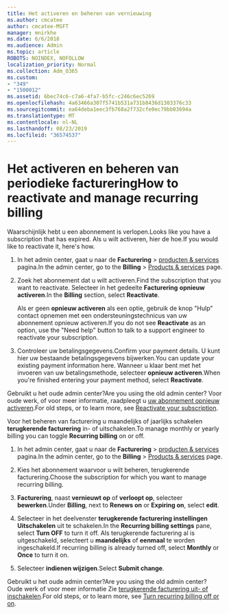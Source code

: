 ```yaml
---
title: Het activeren en beheren van vernieuwing
ms.author: cmcatee
author: cmcatee-MSFT
manager: mnirkhe
ms.date: 6/6/2018
ms.audience: Admin
ms.topic: article
ROBOTS: NOINDEX, NOFOLLOW
localization_priority: Normal
ms.collection: Adm_O365
ms.custom:
- "349"
- "1500012"
ms.assetid: 6bec74c6-c7a6-4fa7-b5fc-c246c6ec5269
ms.openlocfilehash: 4a63466a307f5741b531a731b8436d1303376c33
ms.sourcegitcommit: ea64deba1eec3fb768a2f732cfe0ec79bb03694a
ms.translationtype: MT
ms.contentlocale: nl-NL
ms.lasthandoff: 08/23/2019
ms.locfileid: "36574537"
---
```

# <a name="how-to-reactivate-and-manage-recurring-billing"></a><span data-ttu-id="2daea-102">Het activeren en beheren van periodieke facturering</span><span class="sxs-lookup"><span data-stu-id="2daea-102">How to reactivate and manage recurring billing</span></span>

<span data-ttu-id="2daea-103">Waarschijnlijk hebt u een abonnement is verlopen.</span><span class="sxs-lookup"><span data-stu-id="2daea-103">Looks like you have a subscription that has expired.</span></span> <span data-ttu-id="2daea-104">Als u wilt activeren, hier de hoe.</span><span class="sxs-lookup"><span data-stu-id="2daea-104">If you would like to reactivate it, here's how.</span></span>
  
1. <span data-ttu-id="2daea-105">In het admin center, gaat u naar de **Facturering** \> [producten & services](https://go.microsoft.com/fwlink/p/?linkid=842054) pagina.</span><span class="sxs-lookup"><span data-stu-id="2daea-105">In the admin center, go to the **Billing** \> [Products & services](https://go.microsoft.com/fwlink/p/?linkid=842054) page.</span></span>

2. <span data-ttu-id="2daea-106">Zoek het abonnement dat u wilt activeren.</span><span class="sxs-lookup"><span data-stu-id="2daea-106">Find the subscription that you want to reactivate.</span></span> <span data-ttu-id="2daea-107">Selecteer in het gedeelte **Facturering** **opnieuw activeren**.</span><span class="sxs-lookup"><span data-stu-id="2daea-107">In the **Billing** section, select  **Reactivate**.</span></span>

    <span data-ttu-id="2daea-108">Als er geen **opnieuw activeren** als een optie, gebruik de knop "Hulp" contact opnemen met een ondersteuningstechnicus van uw abonnement opnieuw activeren.</span><span class="sxs-lookup"><span data-stu-id="2daea-108">If you do not see **Reactivate** as an option, use the "Need help" button to talk to a support engineer to reactivate your subscription.</span></span>

3. <span data-ttu-id="2daea-109">Controleer uw betalingsgegevens.</span><span class="sxs-lookup"><span data-stu-id="2daea-109">Confirm your payment details.</span></span> <span data-ttu-id="2daea-110">U kunt hier uw bestaande betalingsgegevens bijwerken.</span><span class="sxs-lookup"><span data-stu-id="2daea-110">You can update your existing payment information here.</span></span> <span data-ttu-id="2daea-111">Wanneer u klaar bent met het invoeren van uw betalingsmethode, selecteer **opnieuw activeren**.</span><span class="sxs-lookup"><span data-stu-id="2daea-111">When you're finished entering your payment method, select **Reactivate**.</span></span>

<span data-ttu-id="2daea-112">Gebruikt u het oude admin center?</span><span class="sxs-lookup"><span data-stu-id="2daea-112">Are you using the old admin center?</span></span> <span data-ttu-id="2daea-113">Voor oude werk, of voor meer informatie, raadpleegt u [uw abonnement opnieuw activeren](https://docs.microsoft.com/en-us/office365/admin/subscriptions-and-billing/reactivate-your-subscription).</span><span class="sxs-lookup"><span data-stu-id="2daea-113">For old steps, or to learn more, see [Reactivate your subscription](https://docs.microsoft.com/en-us/office365/admin/subscriptions-and-billing/reactivate-your-subscription).</span></span> 

<span data-ttu-id="2daea-114">Voor het beheren van facturering u maandelijks of jaarlijks schakelen **terugkerende facturering** in- of uitschakelen.</span><span class="sxs-lookup"><span data-stu-id="2daea-114">To manage monthly or yearly billing you can toggle **Recurring billing** on or off.</span></span>
  
1. <span data-ttu-id="2daea-115">In het admin center, gaat u naar de **Facturering** \> [producten & services](https://go.microsoft.com/fwlink/p/?linkid=842054) pagina.</span><span class="sxs-lookup"><span data-stu-id="2daea-115">In the admin center, go to the **Billing** \> [Products & services](https://go.microsoft.com/fwlink/p/?linkid=842054) page.</span></span>

2. <span data-ttu-id="2daea-116">Kies het abonnement waarvoor u wilt beheren, terugkerende facturering.</span><span class="sxs-lookup"><span data-stu-id="2daea-116">Choose the subscription for which you want to manage recurring billing.</span></span>

3. <span data-ttu-id="2daea-117">**Facturering**, naast **vernieuwt op** of **verloopt op**, selecteer **bewerken**.</span><span class="sxs-lookup"><span data-stu-id="2daea-117">Under **Billing**, next to **Renews on** or **Expiring on**, select **edit**.</span></span>

4. <span data-ttu-id="2daea-118">Selecteer in het deelvenster **terugkerende facturering instellingen** **Uitschakelen** uit te schakelen.</span><span class="sxs-lookup"><span data-stu-id="2daea-118">In the **Recurring billing settings** pane, select **Turn OFF** to turn it off.</span></span> <span data-ttu-id="2daea-119">Als terugkerende facturering al is uitgeschakeld, selecteert u **maandelijks** of **eenmaal** te worden ingeschakeld.</span><span class="sxs-lookup"><span data-stu-id="2daea-119">If recurring billing is already turned off, select **Monthly** or **Once** to turn it on.</span></span>

5. <span data-ttu-id="2daea-120">Selecteer **indienen wijzigen**.</span><span class="sxs-lookup"><span data-stu-id="2daea-120">Select **Submit change**.</span></span>

<span data-ttu-id="2daea-121">Gebruikt u het oude admin center?</span><span class="sxs-lookup"><span data-stu-id="2daea-121">Are you using the old admin center?</span></span> <span data-ttu-id="2daea-122">Oude werk of voor meer informatie Zie [terugkerende facturering uit- of inschakelen](https://docs.microsoft.com/office365/admin/subscriptions-and-billing/renew-your-subscription#turn-recurring-billing-off-or-on).</span><span class="sxs-lookup"><span data-stu-id="2daea-122">For old steps, or to learn more, see [Turn recurring billing off or on](https://docs.microsoft.com/office365/admin/subscriptions-and-billing/renew-your-subscription#turn-recurring-billing-off-or-on).</span></span>
